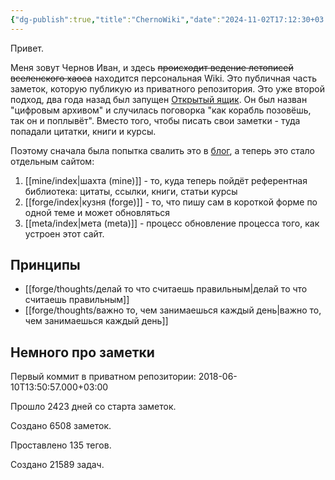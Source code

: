 ```yaml
---
{"dg-publish":true,"title":"ChernoWiki","date":"2024-11-02T17:12:30+03:00","modified_at":"2025-01-28T11:09:10+03:00","started_at":"2018-06-10T13:50:57+03:00","permalink":"/index/","dgPassFrontmatter":true}
---
```



Привет.

Меня зовут Чернов Иван, и здесь ~~происходит ведение летописей вселенского хаоса~~ находится персональная Wiki. Это публичная часть заметок, которую публикую из приватного репозитория. Это уже второй подход, два года назад был запущен [Открытый ящик](https://vanadium23.me/openbox/). Он был назван "цифровым архивом" и случилась поговорка "как корабль позовёшь, так он и поплывёт". Вместо того, чтобы писать свои заметки - туда попадали цитатки, книги и курсы. 

Поэтому сначала была попытка свалить это в [блог](https://vanadium23.me/), а теперь это стало отдельным сайтом:
1. [[mine/index|шахта (mine)]] - то, куда теперь пойдёт референтная библиотека: цитаты, ссылки, книги, статьи курсы
2. [[forge/index|кузня (forge)]] - то, что пишу сам в короткой форме по одной теме и может обновляться
3. [[meta/index|мета (meta)]] - процесс обновление процесса того, как устроен этот сайт. 

## Принципы

- [[forge/thoughts/делай то что считаешь правильным|делай то что считаешь правильным]]
- [[forge/thoughts/важно то, чем занимаешься каждый день|важно то, чем занимаешься каждый день]]


## Немного про заметки

Первый коммит в приватном репозитории: 2018-06-10T13:50:57.000+03:00

<span><span data-tag-name="p" class="el-p"><p dir="auto">Прошло 2423 дней со старта заметок. </p></span></span><span><span data-tag-name="p" class="el-p"><p dir="auto">Создано 6508 заметок. </p></span></span><span><span data-tag-name="p" class="el-p"><p dir="auto">Проставлено 135 тегов. </p></span></span><span><span data-tag-name="p" class="el-p"><p dir="auto">Создано 21589 задач. </p></span></span>
